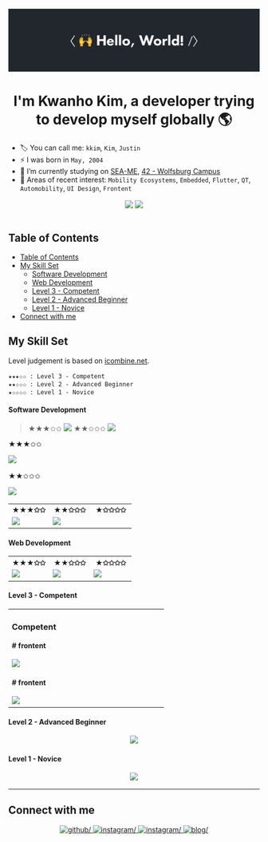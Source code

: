 ![hello_world](/asset/img/hello_world.gif)

<h1 align="center">I'm Kwanho Kim, a developer trying to develop myself globally 🌎</h1>  

- 🏷️ You can call me: `kkim`, `Kim`, `Justin`
- ⚡ I was born in `May, 2004`
- 🔭 I’m currently studying on [SEA-ME](https://github.com/SEA-ME), [42 - Wolfsburg Campus](https://github.com/42School)
- 🌱 Areas of recent interest: `Mobility Ecosystems`, `Embedded`, `Flutter`, `QT`, `Automobility`, `UI Design`, `Frontent`

<div align="center">
    <img src="https://github-readme-stats.vercel.app/api?username=KKWANH&show_icons=true&count_private=true&hide_border=true&show=reviews,discussions_started,discussions_answered,prs_merged,prs_merged_percentage&theme=dark" width="47%" align="center" />
    <img src="https://badge.mediaplus.ma/colorfulwaves/kkim?1337Badge=off&UM6P=off" width="51%" align="center">
</div>
<br />


## Table of Contents
- [Table of Contents](#table-of-contents)
- [My Skill Set](#my-skill-set)
    - [Software Development](#software-development)
    - [Web Development](#web-development)
    - [Level 3 - Competent](#level-3---competent)
    - [Level 2 - Advanced Beginner](#level-2---advanced-beginner)
    - [Level 1 - Novice](#level-1---novice)
- [Connect with me](#connect-with-me)

## My Skill Set
Level judgement is based on [icombine.net](https://icombine.net/knowledge-base/skill-levels).

```
★★★✩✩ : Level 3 - Competent
★★✩✩✩ : Level 2 - Advanced Beginner
★✩✩✩✩ : Level 1 - Novice
```


#### Software Development
> ★★★✩✩
> <img src="https://skillicons.dev/icons?i=c,cpp,python,qt" />
> ★★✩✩✩
> <img src="https://skillicons.dev/icons?i=java" />

<p>★★★✩✩</p>
<img src="https://skillicons.dev/icons?i=c,cpp,python,qt" />
<p>★★✩✩✩</p>
<img src="https://skillicons.dev/icons?i=java" />


<table width="100%">
    <tr width="100%">
        <th valign="top" width="33%">★★★✩✩</th>
        <th valign="top" width="33%">★★✩✩✩</th>
        <th valign="top" width="33%">★✩✩✩✩</th>
    </tr>
    <tr>
        <td valign="top" width="33%">
            <img
                width="100%"
                src="https://skillicons.dev/icons?i=c,cpp,python,qt&perline=2"
            />
        </td>
        <td valign="top" width="33%">
            <img src="https://skillicons.dev/icons?i=java"/>
        </td>
        <td valign="top" width="33%">
        </td>
    </tr>
</table>

#### Web Development
<table width="100%">
    <tr width="100%">
        <th valign="top" width="33%">★★★✩✩</th>
        <th valign="top" width="33%">★★✩✩✩</th>
        <th valign="top" width="33%">★✩✩✩✩</th>
    </tr>
    <tr>
        <td valign="top" width="33%">
            <img
                width="100%"
                src="https://skillicons.dev/icons?i=react,ts,ts,html,css&perline=2"
            />
        </td>
        <td valign="top" width="33%">
            <img
                width="100%"
                src="https://skillicons.dev/icons?i=django,nodejs&perline=2"
            />
        </td>
        <td valign="top" width="33%">
            <img
                width="100%"
                src="https://skillicons.dev/icons?i=nextjs,spring&perline="
            />
        </td>
    </tr>
</table>

#### Level 3 - Competent

<table width="100%"><tr>
    <td valign="top" width="33%">
        <h3>Competent</h3>
        <h4># frontent</h4>
        <img src="https://skillicons.dev/icons?i=react,typescript,javascript,html,css,figma,qt&perline=4" />
        <h4># frontent</h4>
        <img src="https://skillicons.dev/icons?i=c,cpp,python,git,docker,vim,vscode&perline=4" />
    </td>
    <td valign="top" width="33%">
    </td>
    <td valign="top" width="33%">
    </td>
</tr></table>

#### Level 2 - Advanced Beginner
<p align="center">
  <a href="https://skillicons.dev">
    <img src="https://skillicons.dev/icons?i=java,django,discord,nodejs,pytorch,raspberrypi,arduino" />
  </a>
</p>

#### Level 1 - Novice
<p align="center">
  <a href="https://skillicons.dev">
    <img src="https://skillicons.dev/icons?i=spring,mysql,unity,nextjs,r" />
  </a>
</p>

<hr />

## Connect with me  
<div align="center">
<a href="https://github.com/KKWANH" target="_blank">
<img src=https://img.shields.io/badge/github-%2324292e.svg?&style=for-the-badge&logo=github&logoColor=white alt=github/>
</a>
<a href="https://instagram.com/kwanho._kim" target="_blank">
<img src=https://img.shields.io/badge/instagram-%23000000.svg?&style=for-the-badge&logo=instagram&logoColor=white&color=rgb(214,41,118) alt=instagram/>
</a>
<a href="https://www.linkedin.com/in/kwanho-kim-327152232/" target="_blank">
<img src=https://img.shields.io/badge/linkedin-%23000000.svg?&style=for-the-badge&logo=linkedin&logoColor=white&color=blue alt=instagram/>
</a>  
<a href="https://www.kkim.info" target="_blank">
<img src=https://img.shields.io/badge/kkim.info-%23000000.svg?logo=none&style=for-the-badge&logo=instagram&logoColor=white alt=blog/>
</a>  
</div>